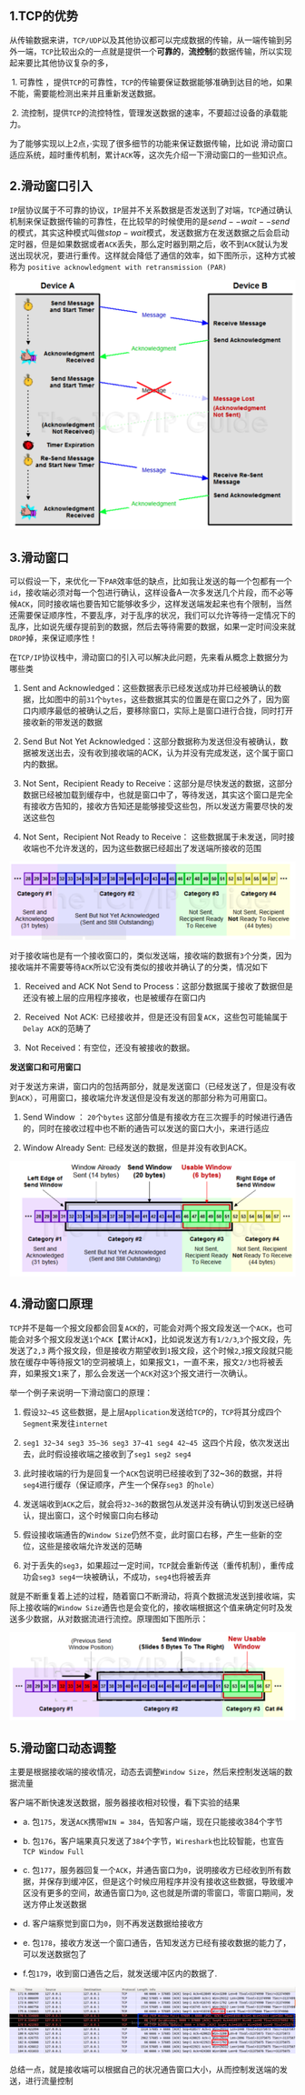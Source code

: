 ## 1.TCP的优势

从传输数据来讲，`TCP/UDP`以及其他协议都可以完成数据的传输，从一端传输到另外一端，`TCP`比较出众的一点就是提供一个**可靠的**，**流控制**的数据传输，所以实现起来要比其他协议复杂的多，

 1. 可靠性 ，提供`TCP`的可靠性，`TCP`的传输要保证数据能够准确到达目的地，如果不能，需要能检测出来并且重新发送数据。

 2. 流控制，提供`TCP`的流控特性，管理发送数据的速率，不要超过设备的承载能力。

为了能够实现以上2点，·实现了很多细节的功能来保证数据传输，比如说 滑动窗口适应系统，超时重传机制，累计`ACK`等，这次先介绍一下滑动窗口的一些知识点。

## 2.滑动窗口引入

`IP`层协议属于不可靠的协议，`IP`层并不关系数据是否发送到了对端，`TCP`通过确认机制来保证数据传输的可靠性，在比较早的时候使用的是$send--wait--send$的模式，其实这种模式叫做$stop-wait$模式，发送数据方在发送数据之后会启动定时器，但是如果数据或者`ACK`丢失，那么定时器到期之后，收不到`ACK`就认为发送出现状况，要进行重传。这样就会降低了通信的效率，如下图所示，这种方式被称为 `positive acknowledgment with retransmission (PAR)`

![](./img/滑动窗口01.png)

## 3.滑动窗口

可以假设一下，来优化一下`PAR`效率低的缺点，比如我让发送的每一个包都有一个`id`，接收端必须对每一个包进行确认，这样设备A一次多发送几个片段，而不必等候`ACK`，同时接收端也要告知它能够收多少，这样发送端发起来也有个限制，当然还需要保证顺序性，不要乱序，对于乱序的状况，我们可以允许等待一定情况下的乱序，比如说先缓存提前到的数据，然后去等待需要的数据，如果一定时间没来就`DROP`掉，来保证顺序性！

在`TCP/IP`协议栈中，滑动窗口的引入可以解决此问题，先来看从概念上数据分为哪些类

1. Sent and Acknowledged：这些数据表示已经发送成功并已经被确认的数据，比如图中的前`31`个`bytes`，这些数据其实的位置是在窗口之外了，因为窗口内顺序最低的被确认之后，要移除窗口，实际上是窗口进行合拢，同时打开接收新的带发送的数据

2. Send But Not Yet Acknowledged：这部分数据称为发送但没有被确认，数据被发送出去，没有收到接收端的ACK，认为并没有完成发送，这个属于窗口内的数据。

3. Not Sent，Recipient Ready to Receive：这部分是尽快发送的数据，这部分数据已经被加载到缓存中，也就是窗口中了，等待发送，其实这个窗口是完全有接收方告知的，接收方告知还是能够接受这些包，所以发送方需要尽快的发送这些包

4. Not Sent，Recipient Not Ready to Receive： 这些数据属于未发送，同时接收端也不允许发送的，因为这些数据已经超出了发送端所接收的范围

![](./img/滑动窗口02.png)

对于接收端也是有一个接收窗口的，类似发送端，接收端的数据有`3`个分类，因为接收端并不需要等待`ACK`所以它没有类似的接收并确认了的分类，情况如下

1.  Received and ACK Not Send to Process：这部分数据属于接收了数据但是还没有被上层的应用程序接收，也是被缓存在窗口内

2.  Received  Not ACK: 已经接收并，但是还没有回复`ACK`，这些包可能输属于`Delay ACK`的范畴了

3.  Not Received：有空位，还没有被接收的数据。

**发送窗口和可用窗口**

对于发送方来讲，窗口内的包括两部分，就是发送窗口（已经发送了，但是没有收到`ACK`），可用窗口，接收端允许发送但是没有发送的那部分称为可用窗口。

1. Send Window ： `20`个`bytes` 这部分值是有接收方在三次握手的时候进行通告的，同时在接收过程中也不断的通告可以发送的窗口大小，来进行适应

2. Window Already Sent: 已经发送的数据，但是并没有收到ACK。
   
![](./img/滑动窗口03.png)

## 4.滑动窗口原理

`TCP`并不是每一个报文段都会回复`ACK`的，可能会对两个报文段发送一个`ACK`，也可能会对多个报文段发送`1`个`ACK`【累计`ACK`】，比如说发送方有`1/2/3`,`3`个报文段，先发送了`2,3` 两个报文段，但是接收方期望收到`1`报文段，这个时候`2`,`3`报文段就只能放在缓存中等待报文1的空洞被填上，如果报文`1`，一直不来，报文`2/3`也将被丢弃，如果报文`1`来了，那么会发送一个`ACK`对这`3`个报文进行一次确认。

举一个例子来说明一下滑动窗口的原理：

1. 假设`32~45` 这些数据，是上层`Application`发送给`TCP`的，`TCP`将其分成四个`Segment`来发往`internet`

2. `seg1 32~34 seg3 35~36 seg3 37~41 seg4 42~45`  这四个片段，依次发送出去，此时假设接收端之接收到了`seg1 seg2 seg4`

3. 此时接收端的行为是回复一个`ACK`包说明已经接收到了32~36的数据，并将`seg4`进行缓存（保证顺序，产生一个保存`seg3 `的`hole`）

4. 发送端收到`ACK`之后，就会将`32~36`的数据包从发送并没有确认切到发送已经确认，提出窗口，这个时候窗口向右移动

5. 假设接收端通告的`Window Size`仍然不变，此时窗口右移，产生一些新的空位，这些是接收端允许发送的范畴

6. 对于丢失的`seg3`，如果超过一定时间，`TCP`就会重新传送（重传机制），重传成功会`seg3 seg4`一块被确认，不成功，`seg4`也将被丢弃

就是不断重复着上述的过程，随着窗口不断滑动，将真个数据流发送到接收端，实际上接收端的`Window Size`通告也是会变化的，接收端根据这个值来确定何时及发送多少数据，从对数据流进行流控。原理图如下图所示：

![](./img/滑动窗口04.png)

## 5.滑动窗口动态调整

主要是根据接收端的接收情况，动态去调整`Window Size`，然后来控制发送端的数据流量

客户端不断快速发送数据，服务器接收相对较慢，看下实验的结果

- a. 包`175`，发送`ACK`携带`WIN = 384`，告知客户端，现在只能接收384个字节

- b. 包`176`，客户端果真只发送了`384`个字节，`Wireshark`也比较智能，也宣告`TCP Window Full`

- c. 包`177`，服务器回复一个`ACK`，并通告窗口为`0`，说明接收方已经收到所有数据，并保存到缓冲区，但是这个时候应用程序并没有接收这些数据，导致缓冲区没有更多的空间，故通告窗口为`0`, 这也就是所谓的零窗口，零窗口期间，发送方停止发送数据

- d. 客户端察觉到窗口为`0`，则不再发送数据给接收方

- e. 包`178`，接收方发送一个窗口通告，告知发送方已经有接收数据的能力了，可以发送数据包了

- f.包`179`，收到窗口通告之后，就发送缓冲区内的数据了.

![](./img/滑动窗口05.png)

总结一点，就是接收端可以根据自己的状况通告窗口大小，从而控制发送端的发送，进行流量控制
